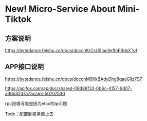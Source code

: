 # New! Micro-Service About Mini-Tiktok

## 方案说明
https://bytedance.feishu.cn/docs/doccnKrCsU5Iac6eftnFBdsXTof

## APP接口说明
https://bytedance.feishu.cn/docs/doccnM9KkBAdyDhg8qaeGlIz7S7

https://apifox.com/apidoc/shared-09d88f32-0b6c-4157-9d07-a36d32d7a75c/api-50707530


rpc报错可能是因为etcd的ip问题

Todo：配置到服务器上去